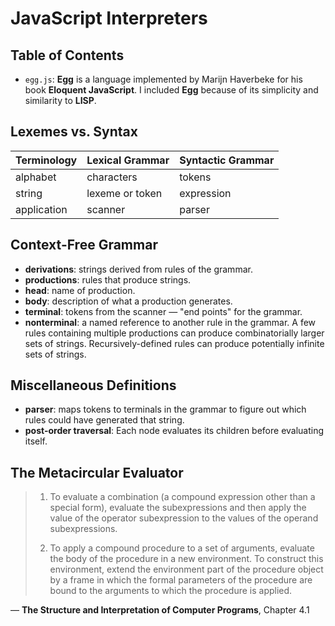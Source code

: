 # JavaScript Interpreters

## Table of Contents
- `egg.js`: **Egg** is a language implemented by Marijn Haverbeke for his book **Eloquent JavaScript**. 
I included **Egg** because of its simplicity and similarity to **LISP**.

## Lexemes vs. Syntax
| Terminology | Lexical Grammar | Syntactic Grammar |
| ----------- | --------------- | ----------------- |
| alphabet    | characters      | tokens            |
| string      | lexeme or token | expression        |
| application | scanner         | parser            |

## Context-Free Grammar
- **derivations**: strings derived from rules of the grammar.
- **productions**: rules that produce strings.
- **head**: name of production.
- **body**: description of what a production generates.
- **terminal**: tokens from the scanner — "end points" for the grammar.
- **nonterminal**: a named reference to another rule in the grammar. A few rules containing multiple productions can produce combinatorially larger sets of strings. Recursively-defined rules can produce potentially infinite sets of strings.

## Miscellaneous Definitions
- **parser**: maps tokens to terminals in the grammar to figure out which rules could have generated that string.
- **post-order traversal**: Each node evaluates its children before evaluating itself.

## The Metacircular Evaluator

> 1. To evaluate a combination (a compound expression other than a special form), evaluate the subexpressions and then apply the value of the operator subexpression  to the values of the operand subexpressions.
>
> 2. To apply a compound procedure to a set of arguments, evaluate the body of the procedure in a new environment. To construct this environment, extend the environment part of the procedure object by a frame in which the formal parameters of the procedure are bound to the arguments to which the procedure is applied.

— **The Structure and Interpretation of Computer Programs**, Chapter 4.1
